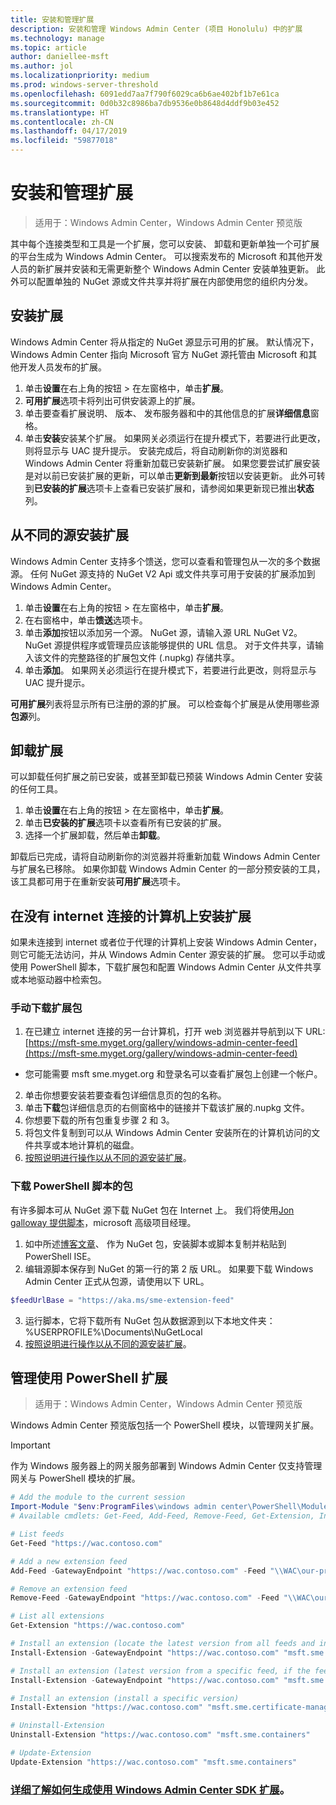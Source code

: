 ```yaml
---
title: 安装和管理扩展
description: 安装和管理 Windows Admin Center (项目 Honolulu) 中的扩展
ms.technology: manage
ms.topic: article
author: daniellee-msft
ms.author: jol
ms.localizationpriority: medium
ms.prod: windows-server-threshold
ms.openlocfilehash: 6091edd7aa7f790f6029ca6b6ae402bf1b7e61ca
ms.sourcegitcommit: 0d0b32c8986ba7db9536e0b8648d4ddf9b03e452
ms.translationtype: HT
ms.contentlocale: zh-CN
ms.lasthandoff: 04/17/2019
ms.locfileid: "59877018"
---
```

# <a name="install-and-manage-extensions"></a>安装和管理扩展

>适用于：Windows Admin Center，Windows Admin Center 预览版

其中每个连接类型和工具是一个扩展，您可以安装、 卸载和更新单独一个可扩展的平台生成为 Windows Admin Center。 可以搜索发布的 Microsoft 和其他开发人员的新扩展并安装和无需更新整个 Windows Admin Center 安装单独更新。 此外可以配置单独的 NuGet 源或文件共享并将扩展在内部使用您的组织内分发。

## <a name="installing-an-extension"></a>安装扩展

Windows Admin Center 将从指定的 NuGet 源显示可用的扩展。 默认情况下，Windows Admin Center 指向 Microsoft 官方 NuGet 源托管由 Microsoft 和其他开发人员发布的扩展。

1. 单击**设置**在右上角的按钮 > 在左窗格中，单击**扩展**。 
2. **可用扩展**选项卡将列出可供安装源上的扩展。
3. 单击要查看扩展说明、 版本、 发布服务器和中的其他信息的扩展**详细信息**窗格。
4. 单击**安装**安装某个扩展。 如果网关必须运行在提升模式下，若要进行此更改，则将显示与 UAC 提升提示。 安装完成后，将自动刷新你的浏览器和 Windows Admin Center 将重新加载已安装新扩展。 如果您要尝试扩展安装是对以前已安装扩展的更新，可以单击**更新到最新**按钮以安装更新。 此外可转到**已安装的扩展**选项卡上查看已安装扩展和，请参阅如果更新现已推出**状态**列。

## <a name="installing-extensions-from-a-different-feed"></a>从不同的源安装扩展

Windows Admin Center 支持多个馈送，您可以查看和管理包从一次的多个数据源。 任何 NuGet 源支持的 NuGet V2 Api 或文件共享可用于安装的扩展添加到 Windows Admin Center。

1. 单击**设置**在右上角的按钮 > 在左窗格中，单击**扩展**。
2. 在右窗格中，单击**馈送**选项卡。
3. 单击**添加**按钮以添加另一个源。 NuGet 源，请输入源 URL NuGet V2。 NuGet 源提供程序或管理员应该能够提供的 URL 信息。 对于文件共享，请输入该文件的完整路径的扩展包文件 (.nupkg) 存储共享。
4. 单击**添加**。 如果网关必须运行在提升模式下，若要进行此更改，则将显示与 UAC 提升提示。

**可用扩展**列表将显示所有已注册的源的扩展。 可以检查每个扩展是从使用哪些源**包源**列。

## <a name="uninstalling-an-extension"></a>卸载扩展

可以卸载任何扩展之前已安装，或甚至卸载已预装 Windows Admin Center 安装的任何工具。

1. 单击**设置**在右上角的按钮 > 在左窗格中，单击**扩展**。 
2. 单击**已安装的扩展**选项卡以查看所有已安装的扩展。
3. 选择一个扩展卸载，然后单击**卸载**。

卸载后已完成，请将自动刷新你的浏览器并将重新加载 Windows Admin Center 与扩展名已移除。 如果你卸载 Windows Admin Center 的一部分预安装的工具，该工具都可用于在重新安装**可用扩展**选项卡。

## <a name="installing-extensions-on-a-computer-without-internet-connectivity"></a>在没有 internet 连接的计算机上安装扩展

如果未连接到 internet 或者位于代理的计算机上安装 Windows Admin Center，则它可能无法访问，并从 Windows Admin Center 源安装的扩展。 您可以手动或使用 PowerShell 脚本，下载扩展包和配置 Windows Admin Center 从文件共享或本地驱动器中检索包。

### <a name="manually-downloading-extension-packages"></a>手动下载扩展包

1. 在已建立 internet 连接的另一台计算机，打开 web 浏览器并导航到以下 URL: [https://msft-sme.myget.org/gallery/windows-admin-center-feed](https://msft-sme.myget.org/gallery/windows-admin-center-feed) 

  * 您可能需要 msft sme.myget.org 和登录名可以查看扩展包上创建一个帐户。

2. 单击你想要安装若要查看包详细信息页的包的名称。
3. 单击**下载**包详细信息页的右侧窗格中的链接并下载该扩展的.nupkg 文件。
4. 你想要下载的所有包重复步骤 2 和 3。
5. 将包文件复制到可以从 Windows Admin Center 安装所在的计算机访问的文件共享或本地计算机的磁盘。
6. [按照说明进行操作以从不同的源安装扩展](#installing-extensions-from-a-different-feed)。

### <a name="downloading-packages-with-a-powershell-script"></a>下载 PowerShell 脚本的包

有许多脚本可从 NuGet 源下载 NuGet 包在 Internet 上。 我们将使用[Jon galloway 提供脚本](https://weblogs.asp.net/jongalloway/downloading-a-local-nuget-repository-with-powershell)，microsoft 高级项目经理。

1. 如中所述[博客文章](https://weblogs.asp.net/jongalloway/downloading-a-local-nuget-repository-with-powershell)、 作为 NuGet 包，安装脚本或脚本复制并粘贴到 PowerShell ISE。
2. 编辑源脚本保存到 NuGet 的第一行的第 2 版 URL。 如果要下载 Windows Admin Center 正式从包源，请使用以下 URL。

```powershell
$feedUrlBase = "https://aka.ms/sme-extension-feed"
```

3. 运行脚本，它将下载所有 NuGet 包从数据源到以下本地文件夹： %USERPROFILE%\Documents\NuGetLocal
4. [按照说明进行操作以从不同的源安装扩展](#installing-extensions-from-a-different-feed)。

## <a name="manage-extensions-with-powershell"></a>管理使用 PowerShell 扩展

>适用于：Windows Admin Center，Windows Admin Center 预览版

Windows Admin Center 预览版包括一个 PowerShell 模块，以管理网关扩展。

>[!IMPORTANT]
>作为 Windows 服务器上的网关服务部署到 Windows Admin Center 仅支持管理网关与 PowerShell 模块的扩展。

```powershell
# Add the module to the current session
Import-Module "$env:ProgramFiles\windows admin center\PowerShell\Modules\ExtensionTools"
# Available cmdlets: Get-Feed, Add-Feed, Remove-Feed, Get-Extension, Install-Extension, Uninstall-Extension, Update-Extension

# List feeds
Get-Feed "https://wac.contoso.com"

# Add a new extension feed
Add-Feed -GatewayEndpoint "https://wac.contoso.com" -Feed "\\WAC\our-private-extensions"

# Remove an extension feed
Remove-Feed -GatewayEndpoint "https://wac.contoso.com" -Feed "\\WAC\our-private-extensions"

# List all extensions
Get-Extension "https://wac.contoso.com"

# Install an extension (locate the latest version from all feeds and install it)
Install-Extension -GatewayEndpoint "https://wac.contoso.com" "msft.sme.containers"

# Install an extension (latest version from a specific feed, if the feed is not present, it will be added)
Install-Extension -GatewayEndpoint "https://wac.contoso.com" "msft.sme.containers" -Feed "https://aka.ms/sme-extension-feed"

# Install an extension (install a specific version)
Install-Extension "https://wac.contoso.com" "msft.sme.certificate-manager" "0.133.0"

# Uninstall-Extension
Uninstall-Extension "https://wac.contoso.com" "msft.sme.containers"

# Update-Extension
Update-Extension "https://wac.contoso.com" "msft.sme.containers"
```

### <a name="learn-more-about-building-an-extension-with-the-windows-admin-center-sdkextendextensibility-overviewmd"></a>[详细了解如何生成使用 Windows Admin Center SDK 扩展](../extend/extensibility-overview.md)。